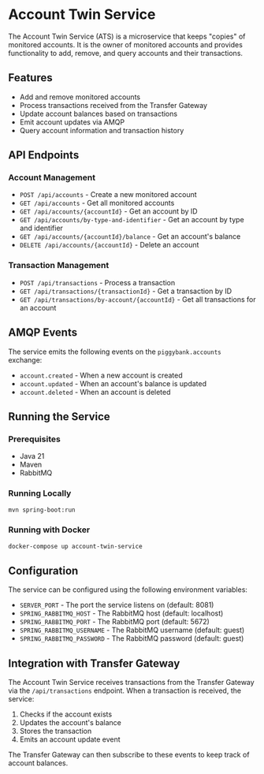 # Account Twin Service

The Account Twin Service (ATS) is a microservice that keeps "copies" of monitored accounts. It is the owner of monitored accounts and provides functionality to add, remove, and query accounts and their transactions.

## Features

- Add and remove monitored accounts
- Process transactions received from the Transfer Gateway
- Update account balances based on transactions
- Emit account updates via AMQP
- Query account information and transaction history

## API Endpoints

### Account Management

- `POST /api/accounts` - Create a new monitored account
- `GET /api/accounts` - Get all monitored accounts
- `GET /api/accounts/{accountId}` - Get an account by ID
- `GET /api/accounts/by-type-and-identifier` - Get an account by type and identifier
- `GET /api/accounts/{accountId}/balance` - Get an account's balance
- `DELETE /api/accounts/{accountId}` - Delete an account

### Transaction Management

- `POST /api/transactions` - Process a transaction
- `GET /api/transactions/{transactionId}` - Get a transaction by ID
- `GET /api/transactions/by-account/{accountId}` - Get all transactions for an account

## AMQP Events

The service emits the following events on the `piggybank.accounts` exchange:

- `account.created` - When a new account is created
- `account.updated` - When an account's balance is updated
- `account.deleted` - When an account is deleted

## Running the Service

### Prerequisites

- Java 21
- Maven
- RabbitMQ

### Running Locally

```bash
mvn spring-boot:run
```

### Running with Docker

```bash
docker-compose up account-twin-service
```

## Configuration

The service can be configured using the following environment variables:

- `SERVER_PORT` - The port the service listens on (default: 8081)
- `SPRING_RABBITMQ_HOST` - The RabbitMQ host (default: localhost)
- `SPRING_RABBITMQ_PORT` - The RabbitMQ port (default: 5672)
- `SPRING_RABBITMQ_USERNAME` - The RabbitMQ username (default: guest)
- `SPRING_RABBITMQ_PASSWORD` - The RabbitMQ password (default: guest)

## Integration with Transfer Gateway

The Account Twin Service receives transactions from the Transfer Gateway via the `/api/transactions` endpoint. When a transaction is received, the service:

1. Checks if the account exists
2. Updates the account's balance
3. Stores the transaction
4. Emits an account update event

The Transfer Gateway can then subscribe to these events to keep track of account balances.